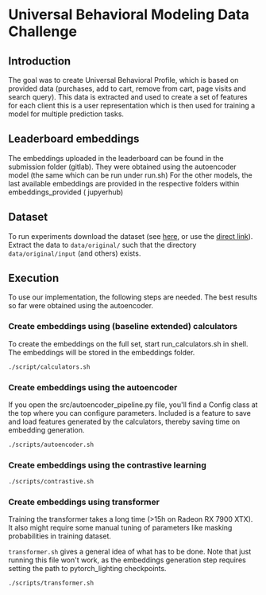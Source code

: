 # Universal Behavioral Modeling Data Challenge

## Introduction

The goal was to create Universal Behavioral Profile, which is based on provided data (purchases, add to cart, remove
from cart, page visits and search query). This data is extracted and used to create a set of features for each client
this is a user representation which is then used for training a model for multiple prediction tasks.

## Leaderboard embeddings

The embeddings uploaded in the leaderboard can be found in the submission folder (gitlab). They were obtained using the
autoencoder model (the same which can be run under run.sh)
For the other models, the last available embeddings are provided in the respective folders within embeddings_provided (
jupyerhub)

## Dataset

To run experiments download the dataset (see [here](https://www.recsyschallenge.com/2025/), or use
the [direct link](https://data.recsys.synerise.com/dataset/ubc_data/ubc_data.tar.gz)).  
Extract the data to `data/original/` such that the directory `data/original/input` (and others) exists.

## Execution

To use our implementation, the following steps are needed. The best results so far were obtained using the autoencoder.

### Create embeddings using (baseline extended) calculators

To create the embeddings on the full set, start run_calculators.sh in shell. The embeddings will be stored in the
embeddings folder.

```bash
./script/calculators.sh
```

### Create embeddings using the autoencoder

If you open the src/autoencoder_pipeline.py file, you'll find a Config class at the top where you can configure
parameters. Included is a feature to save and load features generated by the calculators, thereby saving time on
embedding generation.

```bash
./scripts/autoencoder.sh
```

### Create embeddings using the contrastive learning

```bash
./scripts/contrastive.sh
```

### Create embeddings using transformer

Training the transformer takes a long time (>15h on Radeon RX 7900 XTX). It also might require some manual tuning of
parameters like masking probabilities in training dataset.

`transformer.sh` gives a general idea of what has to be done. Note that just running this file won't work, as the
embeddings generation step requires setting the path to pytorch_lighting checkpoints.

```bash
./scripts/transformer.sh
```
